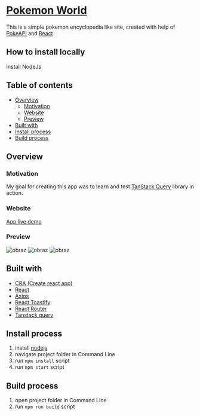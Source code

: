 # [Pokemon World](https://react-poke-world.netlify.app)

This is a simple pokemon encyclopedia like site, created with help of [PokeAPI](https://pokeapi.co/) and [React](https://reactjs.org/).

## How to install locally

Install NodeJs

## Table of contents

- [Overview](#overview)
  - [Motivation](#motivation)
  - [Website](#website)
  - [Preview](#preview)
- [Built with](#built-with)  
- [Install process](#install-process)
- [Build process](#build-process)
  
## Overview
  
### Motivation

My goal for creating this app was to learn and test [TanStack Query](https://tanstack.com/query/v4) library in action.

### Website

[App live demo](https://react-poke-world.netlify.app)

### Preview

![obraz](https://user-images.githubusercontent.com/45789222/205501800-2de7a3da-010f-47a2-a65e-9fead8e02436.png)
![obraz](https://user-images.githubusercontent.com/45789222/205501826-377719f3-293b-478d-943d-c2e87a5a9538.png)
![obraz](https://user-images.githubusercontent.com/45789222/205501861-100b25ca-ea7d-4078-85e6-295c5f54dac0.png)


## Built with

 - [CRA (Create react app)](https://create-react-app.dev/)
 - [React](https://reactjs.org/)
 - [Axios](https://axios-http.com/)
 - [React Toastify](https://fkhadra.github.io/react-toastify/introduction/)
 - [React Router](https://reactrouter.com/en/main)
 - [Tanstack query](https://tanstack.com/query/v4)


## Install process

1. install [nodejs](https://nodejs.org/en/download/)
2. navigate project folder in Command Line
3. run `npm install` script
4. run `npm start` script


## Build process

1. open project folder in Command Line
2. run `npm run build` script

